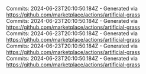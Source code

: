 Commits: 2024-06-23T20:10:50.184Z - Generated via https://github.com/marketplace/actions/artificial-grass
<br>
Commits: 2024-06-23T20:10:50.184Z - Generated via https://github.com/marketplace/actions/artificial-grass
<br>
Commits: 2024-06-23T20:10:50.184Z - Generated via https://github.com/marketplace/actions/artificial-grass
<br>
Commits: 2024-06-23T20:10:50.184Z - Generated via https://github.com/marketplace/actions/artificial-grass
<br>
Commits: 2024-06-23T20:10:50.184Z - Generated via https://github.com/marketplace/actions/artificial-grass
<br>
